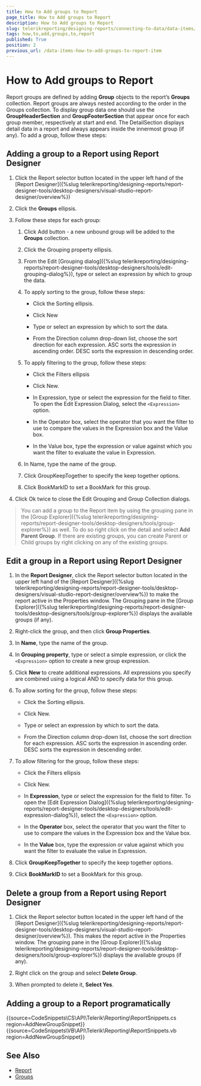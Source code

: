 ```yaml
---
title: How to Add groups to Report
page_title: How to Add groups to Report 
description: How to Add groups to Report
slug: telerikreporting/designing-reports/connecting-to-data/data-items/grouping-data/how-to-add-groups-to-report
tags: how,to,add,groups,to,report
published: True
position: 2
previous_url: /data-items-how-to-add-groups-to-report-item
---
```


# How to Add groups to Report

Report groups are defined by adding __Group__ objects to the report’s __Groups__ collection. Report groups are always nested according to the order in the Groups collection. To display group data one should use the __GroupHeaderSection__  and __GroupFooterSection__ that appear once for each group member, respectively at start and end. The DetailSection displays detail data in a report and always appears inside the innermost group (if any). To add a group, follow these steps:

## Adding a group to a Report using Report Designer

1. Click the Report selector button located in the upper left hand of the [Report Designer]({%slug telerikreporting/designing-reports/report-designer-tools/desktop-designers/visual-studio-report-designer/overview%})

1. Click the __Groups__ ellipsis.

1. Follow these steps for each group:

   1. Click Add button - a new unbound group will be added to the __Groups__ collection. 
                        
   1. Click the Grouping property ellipsis. 
                          
   1. From the Edit [Grouping dialog]({%slug telerikreporting/designing-reports/report-designer-tools/desktop-designers/tools/edit-grouping-dialog%}), type or select an expression by which to group the data. 
                        
   1. To apply sorting to the group, follow these steps:
                          
       + Click the Sorting ellipsis.
                                   
       + Click New
                                 
       + Type or select an expression by which to sort the data. 
                                 
       + From the Direction column drop-down list, choose the sort direction for each expression. ASC sorts the expression in ascending order. DESC sorts the expression in descending order.
                             
   1. To apply filtering to the group, follow these steps:
                          
       + Click the Filters ellipsis 
                                     
       + Click New. 
                                    
       + In Expression, type or select the expression for the field to filter. To open the Edit Expression Dialog, select the ```<Expression>``` option.
                                     
       + In the Operator box, select the operator that you want the filter to use to compare the values in the Expression box and the Value box. 
                                     
       + In the Value box, type the expression or value against which you want the filter to evaluate the value in Expression.
                                 
   1. In Name, type the name of the group. 
                      
   1. Click GroupKeepTogether to specify the keep together options. 
                      
   1. Click BookMarkID to set a BookMark for this group.
                      
1. Click Ok twice to close the Edit Grouping and Group Collection dialogs.

> You can add a group to the Report item by using the grouping pane in the [Group Explorer]({%slug telerikreporting/designing-reports/report-designer-tools/desktop-designers/tools/group-explorer%}) as well. To do so right click on the detail and select  __Add Parent Group__. If there are existing groups, you can create Parent or Child groups by right clicking on any of the existing groups. 

## Edit a group in a Report using Report Designer

1. In the __Report Designer__, click the Report selector button located in the upper left hand of the [Report Designer]({%slug telerikreporting/designing-reports/report-designer-tools/desktop-designers/visual-studio-report-designer/overview%}) to make the report active in the Properties window. The Grouping pane in the [Group Explorer]({%slug telerikreporting/designing-reports/report-designer-tools/desktop-designers/tools/group-explorer%}) displays the available groups (if any).
              
1. Right-click the group, and then click __Group Properties__. 
              
1. In __Name__, type the name of the group. 
              
1. In __Grouping property__, type or select a simple expression, or click the ```<Expression>``` option to create a new group expression. 
              
1. Click __New__  to create additional expressions. All expressions you specify are combined using a logical AND to specify data for this group. 
              
1. To allow sorting for the group, follow these steps:
                  
   + Click the Sorting ellipsis.
                      
   + Click New. 
                      
   + Type or select an expression by which to sort the data. 
                      
   + From the Direction column drop-down list, choose the sort direction for each expression. ASC sorts the expression in ascending order. DESC sorts the expression in descending order.
                      
1. To allow filtering for the group, follow these steps: 
                  
   + Click the Filters ellipsis 
                      
   + Click New.
                      
   + In __Expression__, type or select the expression for the field to filter. To open the [Edit Expression Dialog]({%slug telerikreporting/designing-reports/report-designer-tools/desktop-designers/tools/edit-expression-dialog%}), select the ```<Expression>``` option. 
                      
   + In the __Operator__ box, select the operator that you want the filter to use to compare the values in the Expression box and the Value box. 
                      
   + In the __Value__ box, type the expression or value against which you want the filter to evaluate the value in Expression.
                      
1. Click __GroupKeepTogether__ to specify the keep together options.
              
1. Click __BookMarkID__ to set a BookMark for this group.
              
## Delete a group from a Report using Report Designer

1. Click the Report selector button located in the upper left hand of the [Report Designer]({%slug telerikreporting/designing-reports/report-designer-tools/desktop-designers/visual-studio-report-designer/overview%}). This makes the report active in the Properties window. The grouping pane in the [Group Explorer]({%slug telerikreporting/designing-reports/report-designer-tools/desktop-designers/tools/group-explorer%}) displays the available groups (if any).
              
1. Right click on the group and select __Delete Group__.
              
1. When prompted to delete it, __Select Yes__.              

## Adding a group to a Report programatically

{{source=CodeSnippets\CS\API\Telerik\Reporting\ReportSnippets.cs region=AddNewGroupSnippet}}
{{source=CodeSnippets\VB\API\Telerik\Reporting\ReportSnippets.vb region=AddNewGroupSnippet}}


## See Also

* [Report](/api/Telerik.Reporting.Report)
* [Groups](/api/Telerik.Reporting.Report#Telerik_Reporting_Report_Groups)


